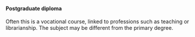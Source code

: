####  Postgraduate diploma

Often this is a vocational course, linked to professions such as teaching or
librarianship. The subject may be different from the primary degree.
